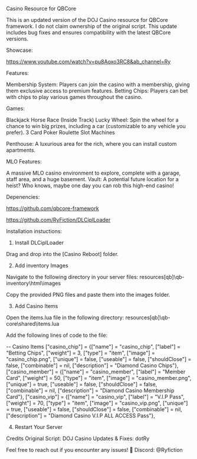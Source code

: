 Casino Resource for QBCore

This is an updated version of the DOJ Casino resource for QBCore framework. I do not claim ownership of the original script. 
This update includes bug fixes and ensures compatibility with the latest QBCore versions.

Showcase:

https://www.youtube.com/watch?v=pu8Aoxo3RC8&ab_channel=Ry

Features:

Membership System: Players can join the casino with a membership, giving them exclusive access to premium features.
Betting Chips: Players can bet with chips to play various games throughout the casino.

Games:

Blackjack
Horse Race (Inside Track)
Lucky Wheel: Spin the wheel for a chance to win big prizes, including a car (customizable to any vehicle you prefer).
3 Card Poker
Roulette
Slot Machines

Penthouse: A luxurious area for the rich, where you can install custom apartments.

MLO Features:

A massive MLO casino environment to explore, complete with a garage, staff area, and a huge basement.
Vault: A potential future location for a heist? Who knows, maybe one day you can rob this high-end casino!

Depenencies:

https://github.com/qbcore-framework

https://github.com/RyFiction/DLCiplLoader

Installation instuctions:

1. Install DLCiplLoader

Drag and drop into the [Casino Reboot] folder.

2. Add inventory Images

Navigate to the following directory in your server files:
resources\[qb]\qb-inventory\html\images

Copy the provided PNG files and paste them into the images folder.

3. Add Casino Items

Open the items.lua file in the following directory:
resources\[qb]\qb-core\shared\items.lua

Add the following lines of code to the file:

-- Casino Items
["casino_chip"]              = {["name"] = "casino_chip",            ["label"] = "Betting Chips",       ["weight"] = 3,         ["type"] = "item",      ["image"] = "casino_chip.png",              ["unique"] = false,     ["useable"] = false,    ["shouldClose"] = false,   ["combinable"] = nil,   ["description"] = "Diamond Casino Chips"},
["casino_member"]            = {["name"] = "casino_member",          ["label"] = "Member Card",         ["weight"] = 50,        ["type"] = "item",      ["image"] = "casino_member.png",            ["unique"] = true,      ["useable"] = false,    ["shouldClose"] = false,   ["combinable"] = nil,   ["description"] = "Diamond Casino Membership Card"},
["casino_vip"]               = {["name"] = "casino_vip",             ["label"] = "V.I.P Pass",          ["weight"] = 70,        ["type"] = "item",      ["image"] = "casino_vip.png",               ["unique"] = true,      ["useable"] = false,    ["shouldClose"] = false,   ["combinable"] = nil,   ["description"] = "Diamond Casino V.I.P ALL ACCESS Pass"},

4. Restart Your Server

Credits
Original Script: DOJ Casino
Updates & Fixes: dotRy

Feel free to reach out if you encounter any issues! 🎲
Discord: @Ryfiction
